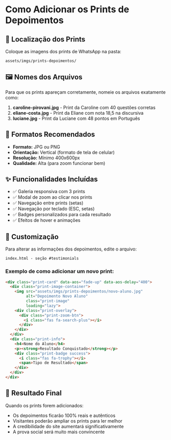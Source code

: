 # Como Adicionar os Prints de Depoimentos

## 📁 Localização dos Prints
Coloque as imagens dos prints de WhatsApp na pasta:
```
assets/imgs/prints-depoimentos/
```

## 🖼️ Nomes dos Arquivos
Para que os prints apareçam corretamente, nomeie os arquivos exatamente como:

1. **caroline-pirovani.jpg** - Print da Caroline com 40 questões corretas
2. **eliane-costa.jpg** - Print da Eliane com nota 18,5 na discursiva  
3. **luciane.jpg** - Print da Luciane com 48 pontos em Português

## 📱 Formatos Recomendados
- **Formato:** JPG ou PNG
- **Orientação:** Vertical (formato de tela de celular)
- **Resolução:** Mínimo 400x600px
- **Qualidade:** Alta (para zoom funcionar bem)

## ✨ Funcionalidades Incluídas
- ✅ Galeria responsiva com 3 prints
- ✅ Modal de zoom ao clicar nos prints
- ✅ Navegação entre prints (setas)
- ✅ Navegação por teclado (ESC, setas)
- ✅ Badges personalizados para cada resultado
- ✅ Efeitos de hover e animações

## 🎨 Customização
Para alterar as informações dos depoimentos, edite o arquivo:
```
index.html - seção #testimonials
```

### Exemplo de como adicionar um novo print:
```html
<div class="print-card" data-aos="fade-up" data-aos-delay="400">
  <div class="print-image-container">
    <img src="assets/imgs/prints-depoimentos/novo-aluno.jpg" 
         alt="Depoimento Novo Aluno" 
         class="print-image"
         loading="lazy">
    <div class="print-overlay">
      <div class="print-zoom-btn">
        <i class="fas fa-search-plus"></i>
      </div>
    </div>
  </div>
  <div class="print-info">
    <h4>Nome do Aluno</h4>
    <p><strong>Resultado Conquistado</strong></p>
    <div class="print-badge success">
      <i class="fas fa-trophy"></i>
      <span>Tipo de Resultado</span>
    </div>
  </div>
</div>
```

## 🎯 Resultado Final
Quando os prints forem adicionados:
- Os depoimentos ficarão 100% reais e autênticos
- Visitantes poderão ampliar os prints para ler melhor
- A credibilidade do site aumentará significativamente
- A prova social será muito mais convincente
